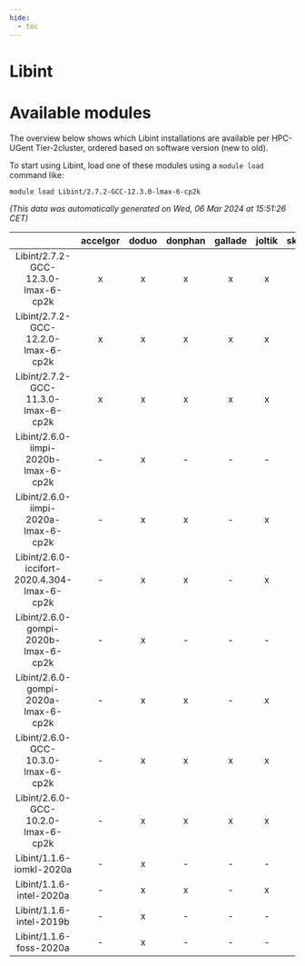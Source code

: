 ```yaml
---
hide:
  - toc
---
```


Libint
======

# Available modules


The overview below shows which Libint installations are available per HPC-UGent Tier-2cluster, ordered based on software version (new to old).

To start using Libint, load one of these modules using a `module load` command like:

```shell
module load Libint/2.7.2-GCC-12.3.0-lmax-6-cp2k
```

*(This data was automatically generated on Wed, 06 Mar 2024 at 15:51:26 CET)*  

| |accelgor|doduo|donphan|gallade|joltik|skitty|
| :---: | :---: | :---: | :---: | :---: | :---: | :---: |
|Libint/2.7.2-GCC-12.3.0-lmax-6-cp2k|x|x|x|x|x|x|
|Libint/2.7.2-GCC-12.2.0-lmax-6-cp2k|x|x|x|x|x|x|
|Libint/2.7.2-GCC-11.3.0-lmax-6-cp2k|x|x|x|x|x|x|
|Libint/2.6.0-iimpi-2020b-lmax-6-cp2k|-|x|-|-|-|-|
|Libint/2.6.0-iimpi-2020a-lmax-6-cp2k|-|x|x|-|x|x|
|Libint/2.6.0-iccifort-2020.4.304-lmax-6-cp2k|-|x|x|-|x|-|
|Libint/2.6.0-gompi-2020b-lmax-6-cp2k|-|x|-|-|-|-|
|Libint/2.6.0-gompi-2020a-lmax-6-cp2k|-|x|x|-|x|x|
|Libint/2.6.0-GCC-10.3.0-lmax-6-cp2k|-|x|x|x|x|x|
|Libint/2.6.0-GCC-10.2.0-lmax-6-cp2k|-|x|x|x|x|x|
|Libint/1.1.6-iomkl-2020a|-|x|-|-|-|-|
|Libint/1.1.6-intel-2020a|-|x|x|-|x|x|
|Libint/1.1.6-intel-2019b|-|x|-|-|-|-|
|Libint/1.1.6-foss-2020a|-|x|-|-|-|-|
